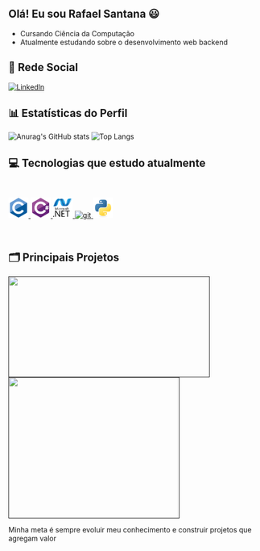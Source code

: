 ## Olá! Eu sou Rafael Santana 😃
- Cursando Ciência da Computação
- Atualmente estudando sobre o desenvolvimento web backend
## 📱 Rede Social

[![Linkedln](https://img.shields.io/badge/LinkedIn-0077B5?style=for-the-badge&logo=linkedin&logoColor=white)](https://www.linkedin.com/in/rafael-santana11/)

## 📊 Estatísticas do Perfil

![Anurag's GitHub stats](https://github-readme-stats.vercel.app/api?username=Rafaelsn11&show_icons=true&theme=tokyonight)
![Top Langs](https://github-readme-stats.vercel.app/api/top-langs/?username=Rafaelsn11&hide_progress=true&theme=tokyonight)

## 💻 Tecnologias que estudo atualmente

<div style="display: inline_block"><br/>
<p align="left"> <a href="https://www.cprogramming.com/" target="_blank" rel="noreferrer"> <img src="https://raw.githubusercontent.com/devicons/devicon/master/icons/c/c-original.svg" alt="c" width="40" height="40"/> </a> <a href="https://www.w3schools.com/cs/" target="_blank" rel="noreferrer"> <img src="https://raw.githubusercontent.com/devicons/devicon/master/icons/csharp/csharp-original.svg" alt="csharp" width="40" height="40"/> </a> <a href="https://dotnet.microsoft.com/" target="_blank" rel="noreferrer"> <img src="https://raw.githubusercontent.com/devicons/devicon/master/icons/dot-net/dot-net-original-wordmark.svg" alt="dotnet" width="40" height="40"/> </a> <a href="https://git-scm.com/" target="_blank" rel="noreferrer"> <img src="https://www.vectorlogo.zone/logos/git-scm/git-scm-icon.svg" alt="git" width="40" height="40"/> </a> <a href="https://www.python.org" target="_blank" rel="noreferrer"> <img src="https://raw.githubusercontent.com/devicons/devicon/master/icons/python/python-original.svg" alt="python" width="40" height="40"/> </a> 
</p>
    
</div><br/>

## 🗂️ Principais Projetos
<a href="">
    <img align="center" width="400" height="200" src="https://github-readme-stats.vercel.app/api/pin?username=Vitor-Moura48&repo=Estudo_de_Caso_03&theme=tokyonight"/>
</a>
<a href="">
    <img align="center" width="340" height="280" src="https://github-readme-stats.vercel.app/api/pin?username=Rafaelsn11&repo=LibraNet&theme=tokyonight"/>
</a>

Minha meta é sempre evoluir meu conhecimento e construir projetos que agregam valor

